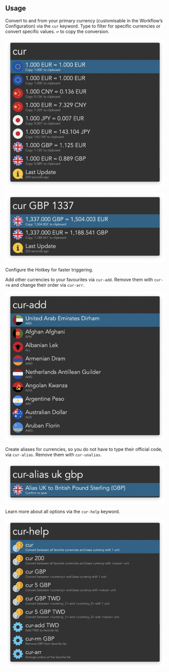## Usage

Convert to and from your primary currency (customisable in the Workflow’s Configuration) via the `cur` keyword. Type to filter for specific currencies or convert specific values. <kbd>↩</kbd> to copy the conversion.

![Listing multiple currencies](images/cur.png)

![Listing GBP](images/curgbp.png)

Configure the Hotkey for faster triggering.

Add other currencies to your favourites via `cur-add`. Remove them with `cur-rm` and change their order via `cur-arr`.

![Adding currencies to favourites](images/cur-add.png)

Create aliases for currencies, so you do not have to type their official code, via `cur-alias`. Remove them with `cur-unalias`.

![Aliasing currency codes](images/cur-alias.png)

Learn more about all options via the `cur-help` keyword.

![Showing options help](images/cur-help.png)
